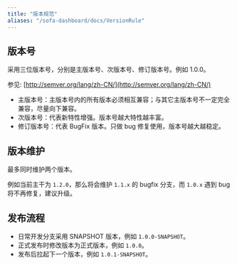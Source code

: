 ```yaml
---
title: "版本规范"
aliases: "/sofa-dashboard/docs/VersionRule"
---
```


## 版本号

采用三位版本号，分别是主版本号、次版本号、修订版本号。例如 1.0.0。

参见: [http://semver.org/lang/zh-CN/](http://semver.org/lang/zh-CN/)

* 主版本号：主版本号内的所有版本必须相互兼容；与其它主版本号不一定完全兼容，尽量向下兼容。
* 次版本号：代表新特性增强。版本号越大特性越丰富。
* 修订版本号：代表 BugFix 版本。只做 bug 修复使用，版本号越大越稳定。

## 版本维护

最多同时维护两个版本。

例如当前主干为 `1.2.0`，那么将会维护 `1.1.x` 的 bugfix 分支，而 `1.0.x` 遇到 bug 将不再修复，建议升级。

## 发布流程

* 日常开发分支采用 SNAPSHOT 版本，例如 `1.0.0-SNAPSHOT`。
* 正式发布时修改版本为正式版本，例如 `1.0.0`。
* 发布后拉起下一个版本，例如 `1.0.1-SNAPSHOT`。
